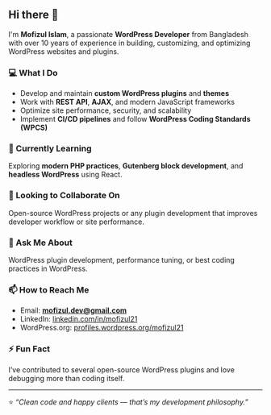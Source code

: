 ## Hi there 👋

I'm **Mofizul Islam**, a passionate **WordPress Developer** from Bangladesh with over 10 years of experience in building, customizing, and optimizing WordPress websites and plugins.  

### 💻 What I Do
- Develop and maintain **custom WordPress plugins** and **themes**  
- Work with **REST API**, **AJAX**, and modern JavaScript frameworks  
- Optimize site performance, security, and scalability  
- Implement **CI/CD pipelines** and follow **WordPress Coding Standards (WPCS)**  

### 🌱 Currently Learning
Exploring **modern PHP practices**, **Gutenberg block development**, and **headless WordPress** using React.

### 🤝 Looking to Collaborate On
Open-source WordPress projects or any plugin development that improves developer workflow or site performance.

### 💬 Ask Me About
WordPress plugin development, performance tuning, or best coding practices in WordPress.

### 📫 How to Reach Me
- Email: **mofizul.dev@gmail.com**  
- LinkedIn: [linkedin.com/in/mofizul21](https://www.linkedin.com/in/mofizul21)  
- WordPress.org: [profiles.wordpress.org/mofizul21](https://profiles.wordpress.org/mofizul21)

### ⚡ Fun Fact
I’ve contributed to several open-source WordPress plugins and love debugging more than coding itself.

---

⭐️ _“Clean code and happy clients — that’s my development philosophy.”_
